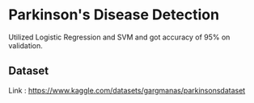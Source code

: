 # Parkinson's Disease Detection
Utilized Logistic Regression and SVM and got accuracy of 95% on validation.

## Dataset 
Link : https://www.kaggle.com/datasets/gargmanas/parkinsonsdataset
